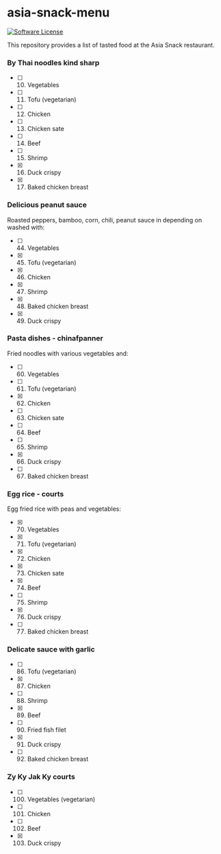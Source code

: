 # asia-snack-menu

[![Software License](https://img.shields.io/badge/license-MIT-green.svg)](LICENSE)

This repository provides a list of tasted food at the Asia Snack restaurant.

### By Thai noodles kind sharp

- [ ] 10. Vegetables
- [ ] 11. Tofu (vegetarian)
- [ ] 12. Chicken
- [ ] 13. Chicken sate
- [ ] 14. Beef
- [ ] 15. Shrimp
- [x] 16. Duck crispy
- [x] 17. Baked chicken breast

### Delicious peanut sauce

Roasted peppers, bamboo, corn, chili, peanut sauce in depending on washed with:

- [ ] 44. Vegetables
- [x] 45. Tofu (vegetarian)
- [x] 46. Chicken
- [x] 47. Shrimp
- [x] 48. Baked chicken breast
- [x] 49. Duck crispy

### Pasta dishes - chinafpanner

Fried noodles with various vegetables and:

- [ ] 60. Vegetables
- [ ] 61. Tofu (vegetarian)
- [x] 62. Chicken
- [ ] 63. Chicken sate
- [ ] 64. Beef
- [ ] 65. Shrimp
- [x] 66. Duck crispy
- [ ] 67. Baked chicken breast

### Egg rice - courts

Egg fried rice with peas and vegetables:

- [x] 70. Vegetables
- [x] 71. Tofu (vegetarian)
- [x] 72. Chicken
- [x] 73. Chicken sate
- [x] 74. Beef
- [ ] 75. Shrimp
- [x] 76. Duck crispy
- [ ] 77. Baked chicken breast

### Delicate sauce with garlic

- [ ] 86. Tofu (vegetarian)
- [x] 87. Chicken
- [ ] 88. Shrimp
- [x] 89. Beef
- [ ] 90. Fried fish filet
- [x] 91. Duck crispy
- [ ] 92. Baked chicken breast

### Zy Ky Jak Ky courts

- [ ] 100. Vegetables (vegetarian)
- [ ] 101. Chicken
- [ ] 102. Beef
- [x] 103. Duck crispy
